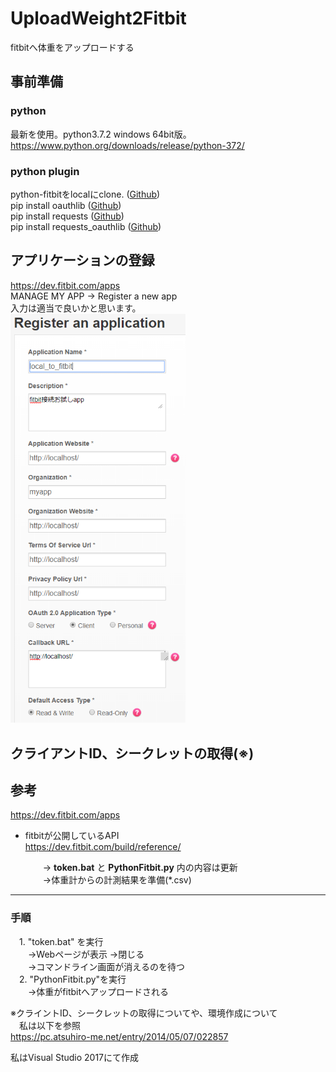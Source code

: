 # UploadWeight2Fitbit
fitbitへ体重をアップロードする

## 事前準備
### python
最新を使用。python3.7.2 windows 64bit版。  
https://www.python.org/downloads/release/python-372/

### python plugin
python-fitbitをlocalにclone. ([Github](https://github.com/orcasgit/python-fitbit))  
pip install oauthlib  ([Github](https://github.com/oauthlib/oauthlib))  
pip install requests  ([Github](https://github.com/requests/requests))  
pip install requests_oauthlib  ([Github](https://github.com/requests/requests-oauthlib))  

## アプリケーションの登録
https://dev.fitbit.com/apps  
MANAGE MY APP -> Register a new app  
入力は適当で良いかと思います。  
<img src="/image/regist_myapp.png" width="280">

## クライアントID、シークレットの取得(※)  



## 参考
https://dev.fitbit.com/apps

- fitbitが公開しているAPI  
https://dev.fitbit.com/build/reference/



   　　→ **token.bat** と **PythonFitbit.py** 内の内容は更新  
 　　→体重計からの計測結果を準備(*.csv)  

------
### 手順 ###
　1. "token.bat" を実行  
　　→Webページが表示 →閉じる  
　　→コマンドライン画面が消えるのを待つ  
　2. "PythonFitbit.py"を実行  
　　→体重がfitbitへアップロードされる  

※クライントID、シークレットの取得についてや、環境作成について  
　私は以下を参照  
https://pc.atsuhiro-me.net/entry/2014/05/07/022857

私はVisual Studio 2017にて作成
